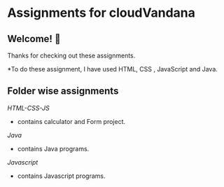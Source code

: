 # Assignments for cloudVandana

## Welcome! 👋

Thanks for checking out these assignments.

*To do these assignment, I have used HTML, CSS , JavaScript and Java.

## Folder wise assignments

*HTML-CSS-JS*
- contains calculator and Form project.

*Java*
- contains Java programs.

*Javascript*
- contains Javascript programs.
